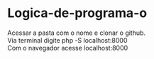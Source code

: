 # Logica-de-programa-o
Acessar a pasta com o nome e clonar o github.<br>
Via terminal digite php -S localhost:8000<br>
Com o navegador acesse localhost:8000<br>